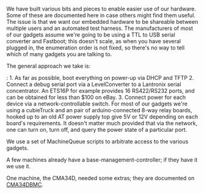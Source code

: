 We have built various bits and pieces to enable easier use of our
hardware. Some of these are documented here in case others might find
them useful. The issue is that we want our embedded hardware to be
shareable between multiple users and an automated test harness. The
manufacturers of most of our gadgets assume we're going to be using a
TTL to USB serial converter and Fastboot; this doesn't scale, as when
you have several plugged in, the enumeration order is not fixed, so
there's no way to tell which of many gadgets you are talking to.

The general approach we take is:

:   1.  As far as possible, boot everything on power-up via DHCP and
        TFTP
    2.  Connect a debug serial port via a LevelConverter to a Lantronix
        serial concentrator. An ETS16P for example provides 16
        RS422/RS232 ports, and can be obtained for less than \$100
        on eBay.
    3.  Connect power for each device via a network-controllable switch.
        For most of our gadgets we're using a cubieTruck and an pair of
        arduino-connected 8-way relay boards, hooked up to an old AT
        power supply top give 5V or 12V depending on each
        board's requirements. It doesn't matter much provided that via
        the network, one can turn on, turn off, and query the power
        state of a particular port.

We use a set of MachineQueue scripts to arbitrate access to the various
gadgets.

A few machines already have a base-management-controller; if they have
it we use it.

One machine, the CMA34D, needed some extras; they are documented on
[CMA34DBMC](../CMA34DBMC).
